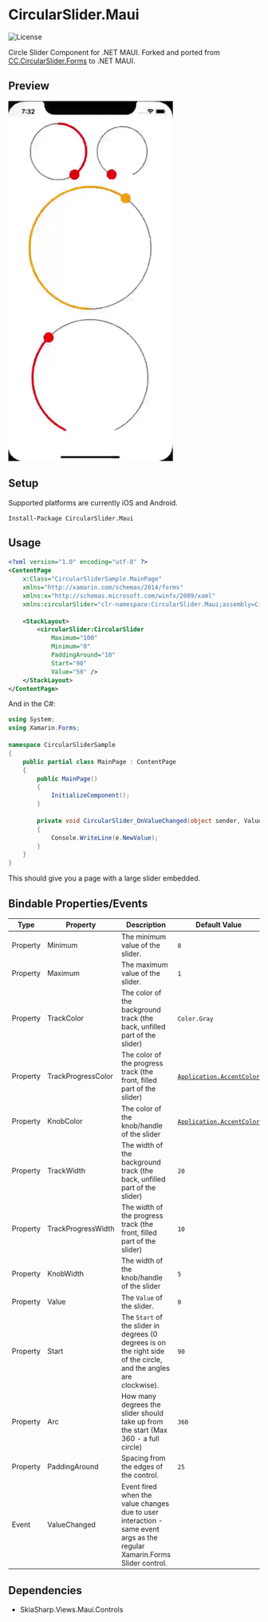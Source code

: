 # CircularSlider.Maui
![License](https://img.shields.io/github/license/adam--/CircularSlider.Maui)

Circle Slider Component for .NET MAUI. Forked and ported from [CC.CircularSlider.Forms](https://github.com/codechem/CC.CircularSlider.Forms) to .NET MAUI.
## Preview
![](preview.gif)


## Setup

Supported platforms are currently iOS and Android.

```
Install-Package CircularSlider.Maui
```

## Usage

```xml
<?xml version="1.0" encoding="utf-8" ?>
<ContentPage
    x:Class="CircularSliderSample.MainPage"
    xmlns="http://xamarin.com/schemas/2014/forms"
    xmlns:x="http://schemas.microsoft.com/winfx/2009/xaml"
    xmlns:circularSlider="clr-namespace:CircularSlider.Maui;assembly=CircularSlider.Maui">

    <StackLayout>
        <circularSlider:CircularSlider
            Maximum="100"
            Minimum="0"
            PaddingAround="10"
            Start="90"
            Value="50" />
    </StackLayout>
</ContentPage>
```

And in the C#:

```c#
using System;
using Xamarin.Forms;

namespace CircularSliderSample
{
    public partial class MainPage : ContentPage
    {
        public MainPage()
        {
            InitializeComponent();
        }

        private void CircularSlider_OnValueChanged(object sender, ValueChangedEventArgs e)
        {
            Console.WriteLine(e.NewValue);
        }
    }
}
```

This should give you a page with a large slider embedded.

## Bindable Properties/Events

| Type       | Property                  | Description                                                                                                                         | Default Value              |
|------------|---------------------------|-------------------------------------------------------------------------------------------------------------------------------------|----------------------------|
| Property   | Minimum                   | The minimum value of the slider.                                                                                                    | `0`                        |
| Property   | Maximum                   | The maximum value of the slider.                                                                                                    | `1`                        |
| Property   | TrackColor                | The color of the background track (the back, unfilled part of the slider)                                                           | `Color.Gray`               |
| Property   | TrackProgressColor        | The color of the progress track (the front, filled part of the slider)                                                              | [`Application.AccentColor`](https://learn.microsoft.com/en-us/dotnet/api/microsoft.maui.controls.application.accentcolor) |
| Property   | KnobColor                 | The color of the knob/handle of the slider                                                                                          | [`Application.AccentColor`](https://learn.microsoft.com/en-us/dotnet/api/microsoft.maui.controls.application.accentcolor) |
| Property   | TrackWidth                | The width of the background track (the back, unfilled part of the slider)                                                           | `20`                       |
| Property   | TrackProgressWidth        | The width of the progress track (the front, filled part of the slider)                                                              | `10`                       |
| Property   | KnobWidth                 | The width of the knob/handle of the slider                                                                                          | `5`                        |
| Property   | Value                     | The `Value` of the slider.                                                                                                          | `0`                        |
| Property   | Start                     | The `Start` of the slider in degrees (0 degrees is on the right side of the circle, and the angles are clockwise).                  | `90`                       |
| Property   | Arc                       | How many degrees the slider should take up from the start (Max 360 - a full circle)                                                 | `360`                      |
| Property   | PaddingAround             | Spacing from the edges of the control.                                                                                              | `25`                       |
| Event      | ValueChanged              | Event fired when the value changes due to user interaction - same event args as the regular Xamarin.Forms Slider control.           |                            |

## Dependencies

- SkiaSharp.Views.Maui.Controls